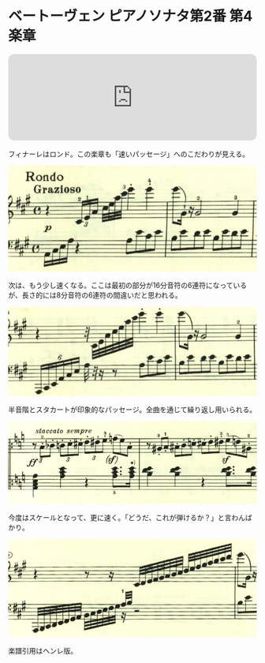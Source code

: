 # ベートーヴェン ピアノソナタ第2番 第4楽章

<iframe height="175" width="100%" title="Media player" src="https://embed.music.apple.com/us/album/piano-sonata-no-2-in-a-major-op-2-no-2-iv-rondo-grazioso/1264640017?i=1264640160&amp;itscg=30200&amp;itsct=music_box_player&amp;ls=1&amp;app=music&amp;mttnsubad=1264640160&amp;theme=auto" id="embedPlayer" style="border:0;border-radius:12px;width:100%;height:175px;max-width:660px" sandbox="allow-forms allow-popups allow-same-origin allow-scripts allow-top-navigation-by-user-activation" allow="autoplay *; encrypted-media *; clipboard-write"></iframe>

フィナーレはロンド。この楽章も「速いパッセージ」へのこだわりが見える。

<img src="423.jpg">

次は、もう少し速くなる。ここは最初の部分が16分音符の6連符になっているが、長さ的には8分音符の6連符の間違いだと思われる。

<img src="424.jpg">

半音階とスタカートが印象的なパッセージ。全曲を通じて繰り返し用いられる。

<img src="425.jpg">

今度はスケールとなって、更に速く。「どうだ、これが弾けるか？」と言わんばかり。

<img src="426.jpg">

楽譜引用はヘンレ版。
